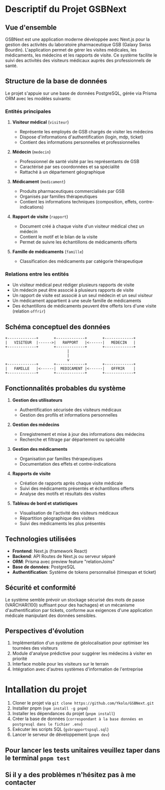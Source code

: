 # Descriptif du Projet GSBNext

## Vue d'ensemble

GSBNext est une application moderne développée avec Next.js pour la gestion des activités du laboratoire pharmaceutique GSB (Galaxy Swiss Bourdin). L'application permet de gérer les visites médicales, les médicaments, les médecins et les rapports de visite. Ce système facilite le suivi des activités des visiteurs médicaux auprès des professionnels de santé.

## Structure de la base de données

Le projet s'appuie sur une base de données PostgreSQL, gérée via Prisma ORM avec les modèles suivants:

### Entités principales

1. **Visiteur médical** (`visiteur`)

   - Représente les employés de GSB chargés de visiter les médecins
   - Dispose d'informations d'authentification (login, mdp, ticket)
   - Contient des informations personnelles et professionnelles

2. **Médecin** (`medecin`)

   - Professionnel de santé visité par les représentants de GSB
   - Caractérisé par ses coordonnées et sa spécialité
   - Rattaché à un département géographique

3. **Médicament** (`medicament`)

   - Produits pharmaceutiques commercialisés par GSB
   - Organisés par familles thérapeutiques
   - Contient les informations techniques (composition, effets, contre-indications)

4. **Rapport de visite** (`rapport`)

   - Document créé à chaque visite d'un visiteur médical chez un médecin
   - Contient le motif et le bilan de la visite
   - Permet de suivre les échantillons de médicaments offerts

5. **Famille de médicaments** (`famille`)
   - Classification des médicaments par catégorie thérapeutique

### Relations entre les entités

- Un visiteur médical peut rédiger plusieurs rapports de visite
- Un médecin peut être associé à plusieurs rapports de visite
- Un rapport de visite est associé à un seul médecin et un seul visiteur
- Un médicament appartient à une seule famille de médicaments
- Des échantillons de médicaments peuvent être offerts lors d'une visite (relation `offrir`)

## Schéma conceptuel des données

```
+-------------+       +-------------+       +-------------+
|   VISITEUR  |------>|   RAPPORT   |<------|   MEDECIN   |
+-------------+       +-------------+       +-------------+
                            |
                            |
                            v
+-------------+       +-------------+       +-------------+
|   FAMILLE   |<------|  MEDICAMENT |<------|   OFFRIR    |
+-------------+       +-------------+       +-------------+
```

## Fonctionnalités probables du système

1. **Gestion des utilisateurs**

   - Authentification sécurisée des visiteurs médicaux
   - Gestion des profils et informations personnelles

2. **Gestion des médecins**

   - Enregistrement et mise à jour des informations des médecins
   - Recherche et filtrage par département ou spécialité

3. **Gestion des médicaments**

   - Organisation par familles thérapeutiques
   - Documentation des effets et contre-indications

4. **Rapports de visite**

   - Création de rapports après chaque visite médicale
   - Suivi des médicaments présentés et échantillons offerts
   - Analyse des motifs et résultats des visites

5. **Tableau de bord et statistiques**
   - Visualisation de l'activité des visiteurs médicaux
   - Répartition géographique des visites
   - Suivi des médicaments les plus présentés

## Technologies utilisées

- **Frontend**: Next.js (framework React)
- **Backend**: API Routes de Next.js ou serveur séparé
- **ORM**: Prisma avec preview feature "relationJoins"
- **Base de données**: PostgreSQL
- **Authentification**: Système de tokens personnalisé (timespan et ticket)

## Sécurité et conformité

Le système semble prévoir un stockage sécurisé des mots de passe (VARCHAR(100) suffisant pour des hachages) et un mécanisme d'authentification par tickets, conforme aux exigences d'une application médicale manipulant des données sensibles.

## Perspectives d'évolution

1. Implémentation d'un système de géolocalisation pour optimiser les tournées des visiteurs
2. Module d'analyse prédictive pour suggérer les médecins à visiter en priorité
3. Interface mobile pour les visiteurs sur le terrain
4. Intégration avec d'autres systèmes d'information de l'entreprise

# Intallation du projet

1. Cloner le projet via `git clone https://github.com/Ykolo/GSBNext.git`
2. Installer pnpm (`npm install -g pnpm`)
3. Installer les dépendances du projet (`pnpm install`)
4. Créer la base de données (`correspondant à la base données en postgresql dans le fichier .env`)
5. Exécuter les scripts SQL (`gsbrapportspsql.sql`)
6. Lancer le serveur de développement (`pnpm dev`)

## Pour lancer les tests unitaires veuillez taper dans le terminal `pnpm test`

## Si il y a des problèmes n'hésitez pas à me contacter
